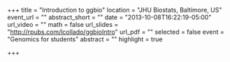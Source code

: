 +++
title = "Introduction to ggbio"
location = "JHU Biostats, Baltimore, US"
event_url = ""
abstract_short = ""
date = "2013-10-08T16:22:19-05:00"
url_video = ""
math = false
url_slides = "http://rpubs.com/lcollado/ggbioIntro"
url_pdf = ""
selected = false
event = "Genomics for students"
abstract = ""
highlight = true

+++

